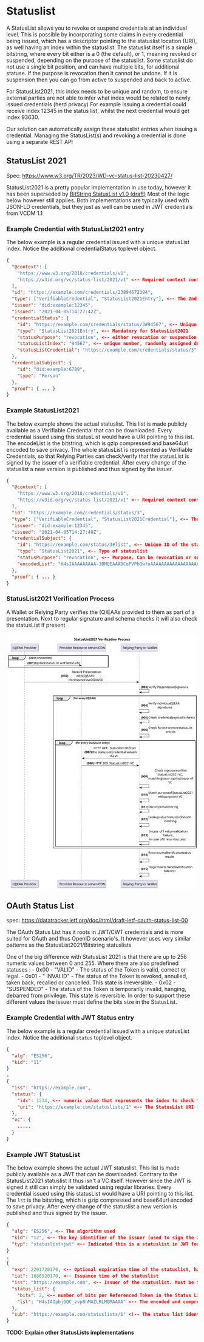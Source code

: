 # Statuslist

A StatusList allows you to revoke or suspend credentials at an individual level. This is possible by incorporating some
claims in every credential being issued, which has a descriptor pointing to the statuslist location (URI), as well
having an index within the statuslist. The statuslist itself is a simple bitstring, where every bit either is a 0 (the
default), or 1, meaning revoked or suspended, depending on the purpose of the statuslist. Some statuslist do not use a
single bit position, and can have multiple bits, for additional statuse.
If the purpose is revocation then it cannot be undone. If it is suspension then you can go from active to suspended and
back to active.

For StatusList2021, this index needs to be unique and random, to ensure external parties are not able to infer what
index would be related to newly issued credentials (herd privacy)
For example issuing a credential could receive index 12345 in the status list, whilst the next credential would get
index 93630.

Our solution can automatically assign these statuslist entries when issuing a credential. Managing the StatusList(s) and
revoking a credential is done using a separate REST API

## StatusList 2021
Spec: https://www.w3.org/TR/2023/WD-vc-status-list-20230427/

StatusList2021 is a pretty popular implementation in use today, however it has been superseded
by [BitString StatusList v1.0 (draft)](https://www.w3.org/TR/vc-bitstring-status-list/)
Most of the logic below however still applies. Both implementations are typically used with JSON-LD credentials, but
they just as well can be used in JWT credentials from VCDM 1.1

### Example Credential with StatusList2021 entry

The below example is a regular credential issued with a unique statusList index. Notice the additional credentialStatus
toplevel object.

```json
{
  "@context": [
    "https://www.w3.org/2018/credentials/v1",
    "https://w3id.org/vc/status-list/2021/v1" <-- Required context containing the statuslist terms
  ],
  "id": "https://example.com/credentials/23894672394",
  "type": ["VerifiableCredential", "StatusList2021Entry"], <-- The 2nd type indicates this VC has a credentialStatus
  "issuer": "did:example:12345",
  "issued": "2021-04-05T14:27:42Z",
  "credentialStatus": {
    "id": "https://example.com/credentials/status/3#94567", <-- Unique ID containing the link to the statusListCredential with a fragment pointing to the index
    "type": "StatusList2021Entry", <-- Mandatory for StatusList2021
    "statusPurpose": "revocation", <-- either revocation or suspension, depending on statuslist purpose
    "statusListIndex": "94567", <-- unique number, randomly assigned during issuance
    "statusListCredential": "https://example.com/credentials/status/3" <-- Unique URL for the statusList
  },
  "credentialSubject": {
    "id": "did:example:6789",
    "type": "Person"
  },
  "proof": { ... }
}
```

### Example StatusList2021

The below example shows the actual statuslist. This list is made publicly available as a Verifiable Credential that can
be downloaded. Every credential issued using this statusList would have a URI pointing to this list.
The encodeList is the bitstring, which is gzip compressed and base64url encoded to save privacy.
The whole statusList is represented as Verifiable Credentials, so that Relying Parties can check/verify that the
statusList is signed by the issuer of a verifiable credential.
After every change of the statuslist a new version is published and thus signed by the issuer.
```json
{
  "@context": [
    "https://www.w3.org/2018/credentials/v1",
    "https://w3id.org/vc/status-list/2021/v1" <-- Required context containing the statuslist terms
  ],
  "id": "https://example.com/credentials/status/3",
  "type": ["VerifiableCredential", "StatusList2021Credential"], <-- The 2nd type indicates this is a status list 2021
  "issuer": "did:example:12345",
  "issued": "2021-04-05T14:27:40Z",
  "credentialSubject": {
    "id": "https://example.com/status/3#list", <-- Unique ID of the statuslist, the list fragment is mandatory
    "type": "StatusList2021", <-- Type of statuslist
    "statusPurpose": "revocation", <-- Purpose. Can be revocation or suspension
    "encodedList": "H4sIAAAAAAAAA-3BMQEAAADCoPVPbQwfoAAAAAAAAAAAAAAAAAAAAIC3AYbSVKsAQAAA" <-- The encoded and compressed statusList
  },
  "proof": { ... }
}
```

### StatusList2021 Verification Process

A Wallet or Relying Party verifies the (Q)EAAs provided to them as part of a presentation. Next to regular signature and
schema checks it will also check the statusList if present

![](../assets/StatusList2021-verification.svg)


## OAuth Status List
spec: https://datatracker.ietf.org/doc/html/draft-ietf-oauth-status-list-00

The OAuth Status List has it roots in JWT/CWT credentials and is more suited for OAuth and thus OpenID scenario's. It
however uses very similar patterns as the StatusList2021/Bitstring statuslists

One of the big difference with StatusList 2021 is that there are up to 256 numeric values between 0 and 255. Where there
are also predefined statuses : - 0x00 - "VALID" - The status of the Token is valid, correct or legal. - 0x01 - "
INVALID" - The status of the Token is revoked, annulled, taken back, recalled or cancelled. This state is
irreversible. - 0x02 - "SUSPENDED" - The status of the Token is temporarily invalid, hanging, debarred from privilege.
This state is reversible. In order to support these different values the issuer must define the bits size in the StatusList.

### Example Credential with JWT Status entry

The below example is a regular credential issued with a unique statusList index. Notice the additional `status`
toplevel object.

```json
{
  "alg": "ES256",
  "kid": "11"
}
.
{
  "iss": "https://example.com",
  "status": {
    "idx": 1234, <-- numeric value that represents the index to check for status information in the Status List
    "uri": "https://example.com/statuslists/1" <-- The StatusList URI (it can be downloaded at this location)
  },
  "vc": {
    .....
  }
}
```

### Example JWT StatusList

The below example shows the actual JWT statuslist. This list is made publicly available as a JWT that can
be downloaded. Contrary to the StatusList2021 statuslist it thus isn't a VC itself. However since the JWT is signed it still can simply be validated using regular libraries.
Every credential issued using this statusList would have a URI pointing to this list.
The `lst` is the bitstring, which is gzip compressed and base64url encoded to save privacy.
After every change of the statuslist a new version is published and thus signed by the issuer.
```json
{
  "alg": "ES256", <-- The algorithm used
  "kid": "12", <-- The key identifier of the issuer (used to sign the JWT)
  "typ": "statuslist+jwt" <-- Indicated this is a statuslist in JWT format 
}
.
{
  "exp": 2291720170, <-- Optional expiration time of the statuslist, handy for cache evictions for instance
  "iat": 1686920170, <-- Issuance time of the statuslist
  "iss": "https://example.com", <-- Issuer of the statuslist. Must be the same as the `iss` value of the JWT VC
  "status_list": {
    "bits": 2, <-- number of bits per Referenced Token in the Status List ("lst", which is 1, 2, 4 or 8)
    "lst": "H4sIAOpbjGQC_zvp8hMAZLRLMQMAAAA" <-- The encoded and compressed statusList
  },
  "sub": "https://example.com/statuslists/1" <!-- The status list identifier itself. Must match the `uri` value in the `status` object of the JWT VC
}
```



**TODO: Explain other StatusLists implementations**
